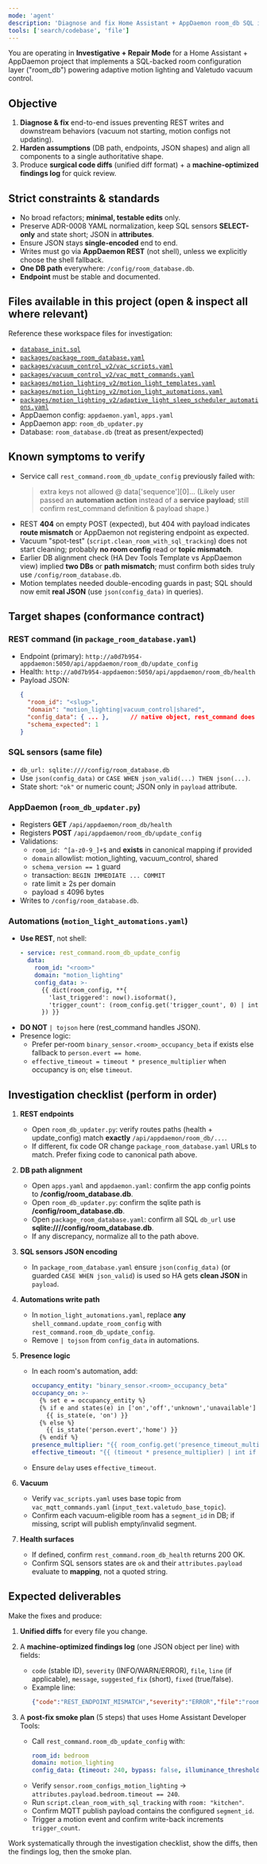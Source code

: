 ```yaml
---
mode: 'agent'
description: 'Diagnose and fix Home Assistant + AppDaemon room_db SQL integration issues'
tools: ['search/codebase', 'file']
---
```


You are operating in **Investigative + Repair Mode** for a Home Assistant + AppDaemon project that implements a SQL-backed room configuration layer ("room_db") powering adaptive motion lighting and Valetudo vacuum control.

## Objective

1. **Diagnose & fix** end-to-end issues preventing REST writes and downstream behaviors (vacuum not starting, motion configs not updating).
2. **Harden assumptions** (DB path, endpoints, JSON shapes) and align all components to a single authoritative shape.
3. Produce **surgical code diffs** (unified diff format) + a **machine-optimized findings log** for quick review.

## Strict constraints & standards

- No broad refactors; **minimal, testable edits** only.
- Preserve ADR-0008 YAML normalization, keep SQL sensors **SELECT-only** and state short; JSON in **attributes**.
- Ensure JSON stays **single-encoded** end to end.
- Writes must go via **AppDaemon REST** (not shell), unless we explicitly choose the shell fallback.
- **One DB path** everywhere: `/config/room_database.db`.
- **Endpoint** must be stable and documented.

## Files available in this project (open & inspect all where relevant)

Reference these workspace files for investigation:

- [`database_init.sql`](${workspaceFolder}/database_init.sql)
- [`packages/package_room_database.yaml`](${workspaceFolder}/packages/package_room_database.yaml)
- [`packages/vacuum_control_v2/vac_scripts.yaml`](${workspaceFolder}/packages/vacuum_control_v2/vac_scripts.yaml)
- [`packages/vacuum_control_v2/vac_mqtt_commands.yaml`](${workspaceFolder}/packages/vacuum_control_v2/vac_mqtt_commands.yaml)
- [`packages/motion_lighting_v2/motion_light_templates.yaml`](${workspaceFolder}/packages/motion_lighting_v2/motion_light_templates.yaml)
- [`packages/motion_lighting_v2/motion_light_automations.yaml`](${workspaceFolder}/packages/motion_lighting_v2/motion_light_automations.yaml)
- [`packages/motion_lighting_v2/adaptive_light_sleep_scheduler_automations.yaml`](${workspaceFolder}/packages/motion_lighting_v2/adaptive_light_sleep_scheduler_automations.yaml)
- AppDaemon config: `appdaemon.yaml`, `apps.yaml`
- AppDaemon app: `room_db_updater.py`
- Database: `room_database.db` (treat as present/expected)

## Known symptoms to verify

- Service call `rest_command.room_db_update_config` previously failed with:
  > extra keys not allowed @ data['sequence'][0]...
  > (Likely user passed an **automation action** instead of a **service payload**; still confirm rest_command definition & payload shape.)
- REST **404** on empty POST (expected), but 404 with payload indicates **route mismatch** or AppDaemon not registering endpoint as expected.
- Vacuum "spot-test" (`script.clean_room_with_sql_tracking`) does not start cleaning; probably **no room config** read or **topic mismatch**.
- Earlier DB alignment check (HA Dev Tools Template vs AppDaemon view) implied **two DBs** or **path mismatch**; must confirm both sides truly use `/config/room_database.db`.
- Motion templates needed double-encoding guards in past; SQL should now emit **real JSON** (use `json(config_data)` in queries).

## Target shapes (conformance contract)

### REST command (in `package_room_database.yaml`)

- Endpoint (primary): `http://a0d7b954-appdaemon:5050/api/appdaemon/room_db/update_config`
- Health: `http://a0d7b954-appdaemon:5050/api/appdaemon/room_db/health`
- Payload JSON:
  ```json
  {
    "room_id": "<slug>",
    "domain": "motion_lighting|vacuum_control|shared",
    "config_data": { ... },      // native object, rest_command does |tojson
    "schema_expected": 1
  }
  ```

### SQL sensors (same file)

* `db_url: sqlite:////config/room_database.db`
* Use `json(config_data)` or `CASE WHEN json_valid(...) THEN json(...)`.
* State short: `"ok"` or numeric count; JSON only in `payload` attribute.

### AppDaemon (`room_db_updater.py`)

* Registers **GET** `/api/appdaemon/room_db/health`
* Registers **POST** `/api/appdaemon/room_db/update_config`
* Validations:
  * `room_id: ^[a-z0-9_]+$` and **exists** in canonical mapping if provided
  * `domain` allowlist: motion_lighting, vacuum_control, shared
  * `schema_version == 1` guard
  * transaction: `BEGIN IMMEDIATE ... COMMIT`
  * rate limit ≥ 2s per domain
  * payload ≤ 4096 bytes
* Writes to `/config/room_database.db`.

### Automations (`motion_light_automations.yaml`)

* **Use REST**, not shell:
  ```yaml
  - service: rest_command.room_db_update_config
    data:
      room_id: "<room>"
      domain: "motion_lighting"
      config_data: >-
        {{ dict(room_config, **{
          'last_triggered': now().isoformat(),
          'trigger_count': (room_config.get('trigger_count', 0) | int) + 1
        }) }}
  ```
* **DO NOT** `| tojson` here (rest_command handles JSON).
* Presence logic:
  * Prefer per-room `binary_sensor.<room>_occupancy_beta` if exists else fallback to `person.evert == home`.
  * `effective_timeout = timeout * presence_multiplier` when occupancy is on; else `timeout`.

## Investigation checklist (perform in order)

1. **REST endpoints**
   * Open `room_db_updater.py`: verify routes paths (health + update_config) match **exactly** `/api/appdaemon/room_db/...`.
   * If different, fix code OR change `package_room_database.yaml` URLs to match. Prefer fixing code to canonical path above.

2. **DB path alignment**
   * Open `apps.yaml` and `appdaemon.yaml`: confirm the app config points to **/config/room_database.db**.
   * Open `room_db_updater.py`: confirm the sqlite path is **/config/room_database.db**.
   * Open `package_room_database.yaml`: confirm all SQL `db_url` use **sqlite:////config/room_database.db**.
   * If any discrepancy, normalize all to the path above.

3. **SQL sensors JSON encoding**
   * In `package_room_database.yaml` ensure `json(config_data)` (or guarded `CASE WHEN json_valid`) is used so HA gets **clean JSON** in `payload`.

4. **Automations write path**
   * In `motion_light_automations.yaml`, replace **any** `shell_command.update_room_config` with `rest_command.room_db_update_config`.
   * Remove `| tojson` from `config_data` in automations.

5. **Presence logic**
   * In each room's automation, add:
     ```yaml
     occupancy_entity: "binary_sensor.<room>_occupancy_beta"
     occupancy_on: >-
       {% set e = occupancy_entity %}
       {% if e and states(e) in ['on','off','unknown','unavailable'] %}
         {{ is_state(e, 'on') }}
       {% else %}
         {{ is_state('person.evert','home') }}
       {% endif %}
     presence_multiplier: "{{ room_config.get('presence_timeout_multiplier', 1.0) | float }}"
     effective_timeout: "{{ (timeout * presence_multiplier) | int if occupancy_on else timeout }}"
     ```
   * Ensure `delay` uses `effective_timeout`.

6. **Vacuum**
   * Verify `vac_scripts.yaml` uses base topic from `vac_mqtt_commands.yaml` (`input_text.valetudo_base_topic`).
   * Confirm each vacuum-eligible room has a `segment_id` in DB; if missing, script will publish empty/invalid segment.

7. **Health surfaces**
   * If defined, confirm `rest_command.room_db_health` returns 200 OK.
   * Confirm SQL sensors states are `ok` and their `attributes.payload` evaluate to **mapping**, not a quoted string.

## Expected deliverables

Make the fixes and produce:

1. **Unified diffs** for every file you change.

2. A **machine-optimized findings log** (one JSON object per line) with fields:
   * `code` (stable ID), `severity` (INFO/WARN/ERROR), `file`, `line` (if applicable), `message`, `suggested_fix` (short), `fixed` (true/false).
   * Example line:
     ```json
     {"code":"REST_ENDPOINT_MISMATCH","severity":"ERROR","file":"room_db_updater.py","line":72,"message":"Endpoint mounted at /api/app/room_db/update_config but HA expects /api/appdaemon/room_db/update_config","suggested_fix":"Change route base to /api/appdaemon/room_db","fixed":true}
     ```

3. A **post-fix smoke plan** (5 steps) that uses Home Assistant Developer Tools:
   * Call `rest_command.room_db_update_config` with:
     ```yaml
     room_id: bedroom
     domain: motion_lighting
     config_data: {timeout: 240, bypass: false, illuminance_threshold: 10, presence_timeout_multiplier: 3.0}
     ```
   * Verify `sensor.room_configs_motion_lighting` → `attributes.payload.bedroom.timeout == 240`.
   * Run `script.clean_room_with_sql_tracking` with `room: "kitchen"`.
   * Confirm MQTT publish payload contains the configured `segment_id`.
   * Trigger a motion event and confirm write-back increments `trigger_count`.

Work systematically through the investigation checklist, show the diffs, then the findings log, then the smoke plan.